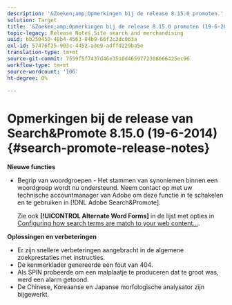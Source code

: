 ```yaml
---
description: '&Zoeken;amp;Opmerkingen bij de release 8.15.0 promoten.'
solution: Target
title: '&Zoeken;amp;Opmerkingen bij de release 8.15.0 promoten (19-6-2014)'
topic-legacy: Release Notes,Site search and merchandising
uuid: bb250450-48b4-4563-84b9-66f2c3dc063a
exl-id: 57476f25-903c-4452-a3e9-adffd229ba5e
translation-type: tm+mt
source-git-commit: 7559f5f7437d46e3510d4659772308666425ec96
workflow-type: tm+mt
source-wordcount: '106'
ht-degree: 0%

---
```


# Opmerkingen bij de release van Search&amp;Promote 8.15.0 (19-6-2014){#search-promote-release-notes}

**Nieuwe functies**

* Begrip van woordgroepen - Het stammen van synoniemen binnen een woordgroep wordt nu ondersteund.  Neem contact op met uw technische accountmanager van Adobe om deze functie in te schakelen en te gebruiken in [!DNL Adobe Search&Promote].

   Zie ook **[!UICONTROL Alternate Word Forms]** in de lijst met opties in [Configuring how search terms are match to your web content...](../c-about-linguistics-menu/c-about-words-and-language.md#task_351A9144A51F4B41923BDBACDEF3B616).

**Oplossingen en verbeteringen**

* Er zijn snellere verbeteringen aangebracht in de algemene zoekprestaties met instructies.
* De kenmerklader genereerde een fout van 404.
* Als SPIN probeerde om een malplaatje te produceren dat te groot was, werd een alarm getoond.
* De Chinese, Koreaanse en Japanse morfologische analysator zijn bijgewerkt.
